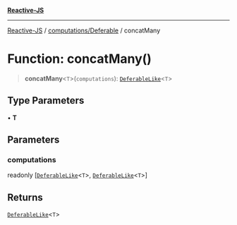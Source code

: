 [**Reactive-JS**](../../../README.md)

***

[Reactive-JS](../../../README.md) / [computations/Deferable](../README.md) / concatMany

# Function: concatMany()

> **concatMany**\<`T`\>(`computations`): [`DeferableLike`](../../interfaces/DeferableLike.md)\<`T`\>

## Type Parameters

• **T**

## Parameters

### computations

readonly \[[`DeferableLike`](../../interfaces/DeferableLike.md)\<`T`\>, [`DeferableLike`](../../interfaces/DeferableLike.md)\<`T`\>\]

## Returns

[`DeferableLike`](../../interfaces/DeferableLike.md)\<`T`\>
